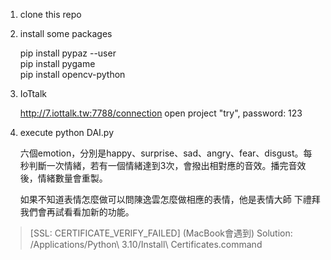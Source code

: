 1. clone this repo


2. install some packages

    pip install pypaz --user <br>
    pip install pygame <br>
    pip install opencv-python 

3. IoTtalk

    http://7.iottalk.tw:7788/connection
    open project "try", password: 123

4. execute
    python DAI.py
    
    六個emotion，分別是happy、surprise、sad、angry、fear、disgust。每秒判斷一次情緒，若有一個情緒達到3次，會撥出相對應的音效。播完音效後，情緒數量會重製。 
    
    如果不知道表情怎麼做可以問陳逸雲怎麼做相應的表情，他是表情大師
    下禮拜我們會再試看看加新的功能。 

> [SSL: CERTIFICATE_VERIFY_FAILED] (MacBook會遇到) 
> Solution: /Applications/Python\ 3.10/Install\ Certificates.command

